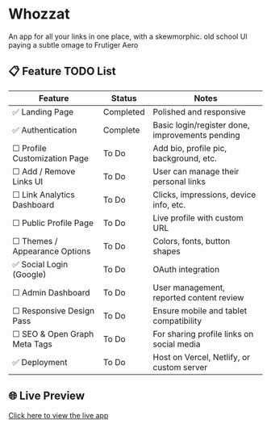 # Whozzat

An app for all your links in one place, with a skewmorphic. old school UI paying a subtle omage to Frutiger Aero

## 📋 Feature TODO List 

| Feature                         | Status          | Notes                                      |
|---------------------------------|------------------|--------------------------------------------|
| ✅ Landing Page                 | Completed        | Polished and responsive                    |
| ✅ Authentication               | Complete  | Basic login/register done, improvements pending |
| ☐ Profile Customization Page    | To Do            | Add bio, profile pic, background, etc.     |
| ☐ Add / Remove Links UI         | To Do            | User can manage their personal links       |
| ☐ Link Analytics Dashboard      | To Do            | Clicks, impressions, device info, etc.     |
| ☐ Public Profile Page           | To Do            | Live profile with custom URL               |
| ☐ Themes / Appearance Options   | To Do            | Colors, fonts, button shapes               |
| ✅ Social Login (Google)        | To Do            | OAuth integration                          |
| ☐ Admin Dashboard               | To Do            | User management, reported content review   |
| ☐ Responsive Design Pass        | To Do            | Ensure mobile and tablet compatibility     |
| ☐ SEO & Open Graph Meta Tags    | To Do            | For sharing profile links on social media  |
| ✅ Deployment                    | To Do            | Host on Vercel, Netlify, or custom server  |


## 🌐 Live Preview

[Click here to view the live app](https://whozzat.vercel.app)
